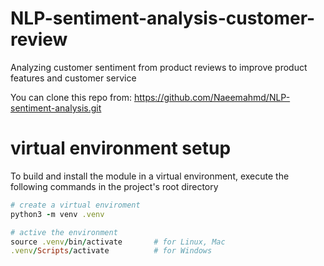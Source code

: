 # NLP-sentiment-analysis-customer-review
Analyzing customer sentiment from product reviews to improve product features and customer service

You can clone this repo from: https://github.com/Naeemahmd/NLP-sentiment-analysis.git

# virtual environment setup
To build and install the module in a virtual environment, execute the following commands in the project's root directory

```ruby
# create a virtual enviroment     
python3 -m venv .venv

# active the environment
source .venv/bin/activate       # for Linux, Mac
.venv/Scripts/activate          # for Windows
```
